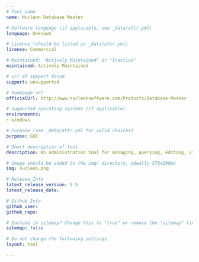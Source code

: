 ```yaml
---
# Tool name
name: Nucleon Database Master

# Software language (if applicable, see _data/attr.yml)
language: Unknown

# License (should be listed in _data/attr.yml)
license: Commercial

# Maintained: "Actively Maintained" or "Inactive"
maintained: Actively Maintained

# url of support forum
support: unsupported

# homepage url
officialUrl: http://www.nucleonsoftware.com/Products/Database-Master

# supported operating systems (if applicable)
environments:
- windows

# Purpose (see _data/attr.yml for valid choices)
purpose: GUI

# Short description of tool
description: An administration tool for managing, querying, editing, visualizing, designing and reporting on MongoDB.

# image should be added to the img/ directory, ideally 370x200px
img: nucleon.png

# Release Info
latest_release_version: 5.5
latest_release_date: 

# Github Info
github_user: 
github_repo: 

# Include in sitemap? Change this to "true" or remove the "sitemap" line
sitemap: false

# Do not change the following settings
layout: tool

---
```



